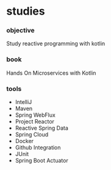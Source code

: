 # studies

### objective
Study reactive programming with kotlin

### book
Hands On Microservices with Kotlin

### tools

- IntelliJ
- Maven
- Spring WebFlux
- Project Reactor
- Reactive Spring Data
- Spring Cloud
- Docker
- Github Integration
- JUnit
- Spring Boot Actuator



